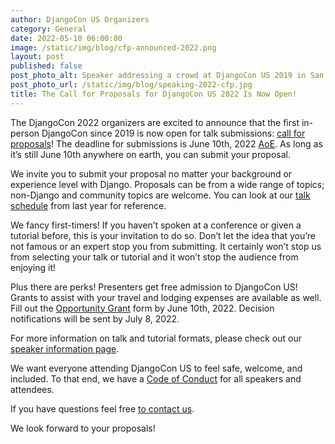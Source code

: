```yaml
---
author: DjangoCon US Organizers
category: General
date: 2022-05-10 06:00:00
image: /static/img/blog/cfp-announced-2022.png
layout: post
published: false
post_photo_alt: Speaker addressing a crowd at DjangoCon US 2019 in San Diego
post_photo_url: /static/img/blog/speaking-2022-cfp.jpg
title: The Call for Proposals for DjangoCon US 2022 Is Now Open!
---
```


The DjangoCon 2022 organizers are excited to announce that the first in-person DjangoCon since 2019 is now open for talk submissions: [call for proposals](https://pretalx.com/djangocon-2022/cfp)! The deadline for submissions is June 10th, 2022 [AoE](https://time.is/compare/0000_10_June_2022_in_Anywhere_on_Earth). As long as it’s still June 10th anywhere on earth, you can submit your proposal.

We invite you to submit your proposal no matter your background or experience level with Django. Proposals can be from a wide range of topics; non-Django and community topics are welcome. You can look at our [talk schedule](https://2021.djangocon.us/talks/) from last year for reference.

We fancy first-timers! If you haven’t spoken at a conference or given a tutorial before, this is your invitation to do so. Don’t let the idea that you’re not famous or an expert stop you from submitting. It certainly won’t stop us from selecting your talk or tutorial and it won’t stop the audience from enjoying it!

Plus there are perks! Presenters get free admission to DjangoCon US! Grants to assist with your travel and lodging expenses are available as well. Fill out the [Opportunity Grant](https://docs.google.com/forms/d/1yc1HqqcJwi669vxTTs1daJbTeiNYwqM2h3gIgqbpWVE/viewform) form by June 10th, 2022. Decision notifications will be sent by July 8, 2022.

For more information on talk and tutorial formats, please check out our [speaker information page](https://2022.djangocon.us/speaking/).

We want everyone attending DjangoCon US to feel safe, welcome, and included. To that end, we have a [Code of Conduct](https://2022.djangocon.us/conduct/) for all speakers and attendees.

If you have questions feel free [to contact us](mailto:hello@djangocon.us).

We look forward to your proposals!
